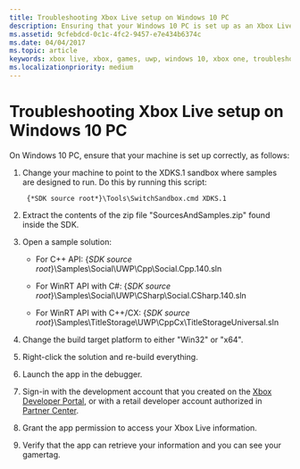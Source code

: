 ```yaml
---
title: Troubleshooting Xbox Live setup on Windows 10 PC
description: Ensuring that your Windows 10 PC is set up as an Xbox Live development environment.
ms.assetid: 9cfebdcd-0c1c-4fc2-9457-e7e434b6374c
ms.date: 04/04/2017
ms.topic: article
keywords: xbox live, xbox, games, uwp, windows 10, xbox one, troubleshoot
ms.localizationpriority: medium
---
```


# Troubleshooting Xbox Live setup on Windows 10 PC

On Windows 10 PC, ensure that your machine is set up correctly, as follows:

1. Change your machine to point to the XDKS.1 sandbox where samples are designed to run.
   Do this by running this script:

        {*SDK source root*}\Tools\SwitchSandbox.cmd XDKS.1

1. Extract the contents of the zip file "SourcesAndSamples.zip" found inside the SDK.

1. Open a sample solution:

    * For C++ API: {*SDK source root*}\Samples\Social\UWP\Cpp\Social.Cpp.140.sln

    * For WinRT API with C#: {*SDK source root*}\Samples\Social\UWP\CSharp\Social.CSharp.140.sln

    * For WinRT API with C++/CX:  {*SDK source root*}\Samples\TitleStorage\UWP\CppCx\TitleStorageUniversal.sln

1. Change the build target platform to either "Win32" or "x64".

1. Right-click the solution and re-build everything.

1. Launch the app in the debugger.

1. Sign-in with the development account that you created on the [Xbox Developer Portal](https://xdp.xboxlive.com), or with a retail developer account authorized in [Partner Center](https://partner.microsoft.com/dashboard).

1. Grant the app permission to access your Xbox Live information.

1. Verify that the app can retrieve your information and you can see your gamertag.
